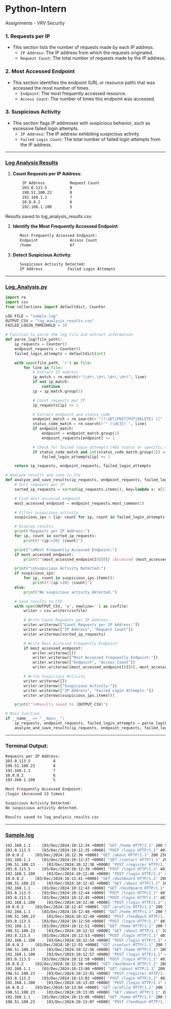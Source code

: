 # Python-Intern
Assignments - VRV Security
### 1. **Requests per IP**
- This section lists the number of requests made by each IP address.
  - `IP Address`: The IP address from which the requests originated.
  - `Request Count`: The total number of requests made by the IP address.
 

### 2. **Most Accessed Endpoint**
- This section identifies the endpoint (URL or resource path) that was accessed the most number of times.
  - `Endpoint`: The most frequently accessed resource.
  - `Access Count`: The number of times this endpoint was accessed.

### 3. **Suspicious Activity**
- This section flags IP addresses with suspicious behavior, such as excessive failed login attempts.
  - `IP Address`: The IP address exhibiting suspicious activity.
  - `Failed Login Count`: The total number of failed login attempts from the IP address.

---
### [**Log Analysis Results**](https://github.com/Akkis12/Log-Analysis-VRV-security/new/main?/log_analysis_results.csv)
1. **Count Requests per IP Address**:
   
    ```bash
        IP Address           Request Count
        203.0.113.5          8
        198.51.100.23        8
        192.168.1.1          7
        10.0.0.2             6
        192.168.1.100        5
    ```


Results saved to log_analysis_results.csv

  2. **Identify the Most Frequently Accessed Endpoint**:

     ```bash
        Most Frequently Accessed Endpoint:
        Endpoint              Access Count
        /home                 67
     ```
  3. **Detect Suspicious Activity**:

     ```bash
        Suspicious Activity Detected:
        IP Address           Failed Login Attempts
        ```
---

###  [**Log_Analysis.py**](https://github.com/Akkis12/Log-Analysis-VRV-security/new/main/log_analysis.py)

```python
import re
import csv
from collections import defaultdict, Counter

LOG_FILE = "sample.log"
OUTPUT_CSV = "log_analysis_results.csv"
FAILED_LOGIN_THRESHOLD = 10

# Function to parse the log file and extract information
def parse_log(file_path):
    ip_requests = Counter()
    endpoint_requests = Counter()
    failed_login_attempts = defaultdict(int)

    with open(file_path, 'r') as file:
        for line in file:
            # Extract IP address
            ip_match = re.match(r"(\d+\.\d+\.\d+\.\d+)", line)
            if not ip_match:
                continue
            ip = ip_match.group(1)

            # Count requests per IP
            ip_requests[ip] += 1

            # Extract endpoint and status code
            endpoint_match = re.search(r'"(?:GET|POST|PUT|DELETE) ([^ ]+) HTTP', line)
            status_code_match = re.search(r'" (\d{3}) ', line)
            if endpoint_match:
                endpoint = endpoint_match.group(1)
                endpoint_requests[endpoint] += 1

            # Check for failed login attempts (401 status or specific message)
            if status_code_match and int(status_code_match.group(1)) == 401:
                failed_login_attempts[ip] += 1

    return ip_requests, endpoint_requests, failed_login_attempts

# Analyze results and save to CSV
def analyze_and_save_results(ip_requests, endpoint_requests, failed_login_attempts):
    # Sort requests per IP
    sorted_ip_requests = sorted(ip_requests.items(), key=lambda x: x[1], reverse=True)

    # Find most accessed endpoint
    most_accessed_endpoint = endpoint_requests.most_common(1)

    # Filter suspicious activity
    suspicious_ips = {ip: count for ip, count in failed_login_attempts.items() if count > FAILED_LOGIN_THRESHOLD}

    # Display results
    print("Requests per IP Address:")
    for ip, count in sorted_ip_requests:
        print(f"{ip:<20} {count}")

    print("\nMost Frequently Accessed Endpoint:")
    if most_accessed_endpoint:
        print(f"{most_accessed_endpoint[0][0]} (Accessed {most_accessed_endpoint[0][1]} times)")

    print("\nSuspicious Activity Detected:")
    if suspicious_ips:
        for ip, count in suspicious_ips.items():
            print(f"{ip:<20} {count}")
    else:
        print("No suspicious activity detected.")

    # Save results to CSV
    with open(OUTPUT_CSV, 'w', newline='') as csvfile:
        writer = csv.writer(csvfile)

        # Write Count Requests per IP Address:
        writer.writerow(["Count Requests per IP Address:"])
        writer.writerow(["IP Address", "Request Count"])
        writer.writerows(sorted_ip_requests)

        # Write Most Accessed Frequently Endpoint:
        if most_accessed_endpoint:
            writer.writerow([])
            writer.writerow(["Most Accessed Frequently Endpoint:"])
            writer.writerow(["Endpoint", "Access Count"])
            writer.writerow([most_accessed_endpoint[0][0], most_accessed_endpoint[0][1]])

        # Write Suspicious Activity
        writer.writerow([])
        writer.writerow(["Suspicious Activity:"])
        writer.writerow(["IP Address", "Failed Login Attempts:"])
        writer.writerows(suspicious_ips.items())

    print(f"\nResults saved to {OUTPUT_CSV}")

# Main function
if __name__ == "__main__":
    ip_requests, endpoint_requests, failed_login_attempts = parse_log(LOG_FILE)
    analyze_and_save_results(ip_requests, endpoint_requests, failed_login_attempts)

```

---
### **Terminal Output**:

```bash
Requests per IP Address:
203.0.113.5          8
198.51.100.23        8
192.168.1.1          7
10.0.0.2             6
192.168.1.100        5

Most Frequently Accessed Endpoint:
/login (Accessed 13 times)

Suspicious Activity Detected:
No suspicious activity detected.

Results saved to log_analysis_results.csv
```
---

### [**Sample.log**](https://github.com/Akkis12/Log-Analysis-VRV-security/new/main/sample.log)

```bash
192.168.1.1 - - [03/Dec/2024:10:12:34 +0000] "GET /home HTTP/1.1" 200 512
203.0.113.5 - - [03/Dec/2024:10:12:35 +0000] "POST /login HTTP/1.1" 401 128 "Invalid credentials"
10.0.0.2 - - [03/Dec/2024:10:12:36 +0000] "GET /about HTTP/1.1" 200 256
192.168.1.1 - - [03/Dec/2024:10:12:37 +0000] "GET /contact HTTP/1.1" 200 312
198.51.100.23 - - [03/Dec/2024:10:12:38 +0000] "POST /register HTTP/1.1" 200 128
203.0.113.5 - - [03/Dec/2024:10:12:39 +0000] "POST /login HTTP/1.1" 401 128 "Invalid credentials"
192.168.1.100 - - [03/Dec/2024:10:12:40 +0000] "POST /login HTTP/1.1" 401 128 "Invalid credentials"
10.0.0.2 - - [03/Dec/2024:10:12:41 +0000] "GET /dashboard HTTP/1.1" 200 1024
198.51.100.23 - - [03/Dec/2024:10:12:42 +0000] "GET /about HTTP/1.1" 200 256
192.168.1.1 - - [03/Dec/2024:10:12:43 +0000] "GET /dashboard HTTP/1.1" 200 1024
203.0.113.5 - - [03/Dec/2024:10:12:44 +0000] "POST /login HTTP/1.1" 401 128 "Invalid credentials"
203.0.113.5 - - [03/Dec/2024:10:12:45 +0000] "POST /login HTTP/1.1" 401 128 "Invalid credentials"
192.168.1.100 - - [03/Dec/2024:10:12:46 +0000] "POST /login HTTP/1.1" 401 128 "Invalid credentials"
10.0.0.2 - - [03/Dec/2024:10:12:47 +0000] "GET /profile HTTP/1.1" 200 768
192.168.1.1 - - [03/Dec/2024:10:12:48 +0000] "GET /home HTTP/1.1" 200 512
198.51.100.23 - - [03/Dec/2024:10:12:49 +0000] "POST /feedback HTTP/1.1" 200 128
203.0.113.5 - - [03/Dec/2024:10:12:50 +0000] "POST /login HTTP/1.1" 401 128 "Invalid credentials"
192.168.1.1 - - [03/Dec/2024:10:12:51 +0000] "GET /home HTTP/1.1" 200 512
198.51.100.23 - - [03/Dec/2024:10:12:52 +0000] "GET /about HTTP/1.1" 200 256
203.0.113.5 - - [03/Dec/2024:10:12:53 +0000] "POST /login HTTP/1.1" 401 128 "Invalid credentials"
192.168.1.100 - - [03/Dec/2024:10:12:54 +0000] "POST /login HTTP/1.1" 401 128 "Invalid credentials"
10.0.0.2 - - [03/Dec/2024:10:12:55 +0000] "GET /contact HTTP/1.1" 200 512
198.51.100.23 - - [03/Dec/2024:10:12:56 +0000] "GET /home HTTP/1.1" 200 512
192.168.1.100 - - [03/Dec/2024:10:12:57 +0000] "POST /login HTTP/1.1" 401 128 "Invalid credentials"
203.0.113.5 - - [03/Dec/2024:10:12:58 +0000] "POST /login HTTP/1.1" 401 128 "Invalid credentials"
10.0.0.2 - - [03/Dec/2024:10:12:59 +0000] "GET /dashboard HTTP/1.1" 200 1024
192.168.1.1 - - [03/Dec/2024:10:13:00 +0000] "GET /about HTTP/1.1" 200 256
198.51.100.23 - - [03/Dec/2024:10:13:01 +0000] "POST /register HTTP/1.1" 200 128
203.0.113.5 - - [03/Dec/2024:10:13:02 +0000] "POST /login HTTP/1.1" 401 128 "Invalid credentials"
192.168.1.100 - - [03/Dec/2024:10:13:03 +0000] "POST /login HTTP/1.1" 401 128 "Invalid credentials"
10.0.0.2 - - [03/Dec/2024:10:13:04 +0000] "GET /profile HTTP/1.1" 200 768
198.51.100.23 - - [03/Dec/2024:10:13:05 +0000] "GET /about HTTP/1.1" 200 256
192.168.1.1 - - [03/Dec/2024:10:13:06 +0000] "GET /home HTTP/1.1" 200 512
198.51.100.23 - - [03/Dec/2024:10:13:07 +0000] "POST /feedback HTTP/1.1" 200 128
```
